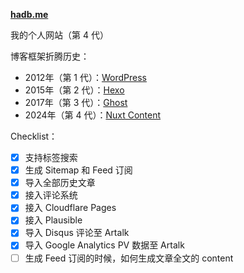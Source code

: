 **[hadb.me](https://hadb.me)**

我的个人网站（第 4 代）

博客框架折腾历史：

- 2012年（第 1 代）：[WordPress](https://wordpress.org/)
- 2015年（第 2 代）：[Hexo](https://hexo.io/)
- 2017年（第 3 代）：[Ghost](https://ghost.org/)
- 2024年（第 4 代）：[Nuxt Content](https://content.nuxt.com/)

Checklist：
- [x] 支持标签搜索
- [x] 生成 Sitemap 和 Feed 订阅
- [x] 导入全部历史文章
- [x] 接入评论系统
- [x] 接入 Cloudflare Pages
- [x] 接入 Plausible
- [x] 导入 Disqus 评论至 Artalk
- [x] 导入 Google Analytics PV 数据至 Artalk
- [ ] 生成 Feed 订阅的时候，如何生成文章全文的 content
